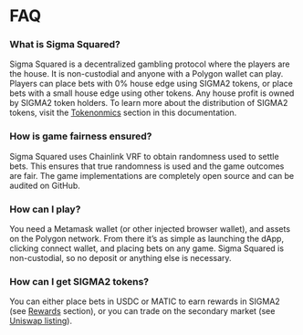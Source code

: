 # FAQ

### What is Sigma Squared?

Sigma Squared is a decentralized gambling protocol where the players are the house. It is non-custodial and anyone with a Polygon wallet can play. Players can place bets with 0% house edge using SIGMA2 tokens, or place bets with a small house edge using other tokens. Any house profit is owned by SIGMA2 token holders. To learn more about the distribution of SIGMA2 tokens, visit the [Tokenonmics](tokenomics.md) section in this documentation.

### How is game fairness ensured?

Sigma Squared uses Chainlink VRF to obtain randomness used to settle bets. This ensures that true randomness is used and the game outcomes are fair. The game implementations are completely open source and can be audited on GitHub.

### How can I play?

You need a Metamask wallet (or other injected browser wallet), and assets on the Polygon network. From there it’s as simple as launching the dApp, clicking connect wallet, and placing bets on any game. Sigma Squared is non-custodial, so no deposit or anything else is necessary.

### How can I get SIGMA2 tokens?

You can either place bets in USDC or MATIC to earn rewards in SIGMA2 (see [Rewards](rewards.md) section), or you can trade on the secondary market (see [Uniswap listing](uniswap.md)).
